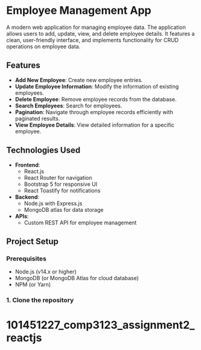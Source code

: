 # Employee Management App

A modern web application for managing employee data. The application allows users to add, update, view, and delete employee details. It features a clean, user-friendly interface, and implements functionality for CRUD operations on employee data.

## Features

- **Add New Employee**: Create new employee entries.
- **Update Employee Information**: Modify the information of existing employees.
- **Delete Employee**: Remove employee records from the database.
- **Search Employees**: Search for employees.
- **Pagination**: Navigate through employee records efficiently with paginated results.
- **View Employee Details**: View detailed information for a specific employee.

## Technologies Used

- **Frontend**:
  - React.js
  - React Router for navigation
  - Bootstrap 5 for responsive UI
  - React Toastify for notifications
- **Backend**:
  - Node.js with Express.js
  - MongoDB atlas for data storage
- **APIs**:
  - Custom REST API for employee management

## Project Setup

### Prerequisites

- Node.js (v14.x or higher)
- MongoDB (or MongoDB Atlas for cloud database)
- NPM (or Yarn)

### 1. Clone the repository
# 101451227_comp3123_assignment2_reactjs
